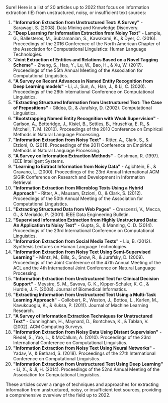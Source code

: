 Sure! Here is a list of 20 articles up to 2022 that focus on information extraction (IE) from unstructured, noisy, or insufficient text sources:

1. **"Information Extraction from Unstructured Text: A Survey"** - Sarawagi, S. (2008). Data Mining and Knowledge Discovery.
2. **"Deep Learning for Information Extraction from Noisy Text"** - Lample, G., Ballesteros, M., Subramanian, S., Kawakami, K., & Dyer, C. (2016). Proceedings of the 2016 Conference of the North American Chapter of the Association for Computational Linguistics: Human Language Technologies.
3. **"Joint Extraction of Entities and Relations Based on a Novel Tagging Scheme"** - Zheng, S., Hao, Y., Lu, W., Bao, H., & Xu, W. (2017). Proceedings of the 55th Annual Meeting of the Association for Computational Linguistics.
4. **"A Survey on Recent Advances in Named Entity Recognition from Deep Learning models"** - Li, J., Sun, A., Han, J., & Li, C. (2020). Proceedings of the 28th International Conference on Computational Linguistics.
5. **"Extracting Structured Information from Unstructured Text: The Case of Prepositions"** - Gildea, D., & Jurafsky, D. (2002). Computational Linguistics.
6. **"Bootstrapping Named Entity Recognition with Weak Supervision"** - Carlson, A., Betteridge, J., Kisiel, B., Settles, B., Hruschka, E. R., & Mitchell, T. M. (2010). Proceedings of the 2010 Conference on Empirical Methods in Natural Language Processing.
7. **"Information Extraction from Noisy Text"** - Ritter, A., Clark, S., & Etzioni, O. (2011). Proceedings of the 2011 Conference on Empirical Methods in Natural Language Processing.
8. **"A Survey on Information Extraction Methods"** - Grishman, R. (1997). IEEE Intelligent Systems.
9. **"Learning to Extract Information from Noisy Data"** - Agichtein, E., & Gravano, L. (2000). Proceedings of the 23rd Annual International ACM SIGIR Conference on Research and Development in Information Retrieval.
10. **"Information Extraction from Microblog Texts Using a Hybrid Approach"** - Ritter, A., Mausam, Etzioni, O., & Clark, S. (2012). Proceedings of the 50th Annual Meeting of the Association for Computational Linguistics.
11. **"Extracting Structured Data from Web Pages"** - Crescenzi, V., Mecca, G., & Merialdo, P. (2001). IEEE Data Engineering Bulletin.
12. **"Supervised Information Extraction from Highly Unstructured Data: An Application to Noisy Text"** - Gupta, S., & Manning, C. D. (2014). Proceedings of the 23rd International Conference on Computational Linguistics.
13. **"Information Extraction from Social Media Texts"** - Liu, B. (2012). Synthesis Lectures on Human Language Technologies.
14. **"Information Extraction from Noisy Text Using Semi-Supervised Learning"** - Mintz, M., Bills, S., Snow, R., & Jurafsky, D. (2009). Proceedings of the Joint Conference of the 47th Annual Meeting of the ACL and the 4th International Joint Conference on Natural Language Processing.
15. **"Information Extraction from Unstructured Text for Clinical Decision Support"** - Meystre, S. M., Savova, G. K., Kipper-Schuler, K. C., & Hurdle, J. F. (2008). Journal of Biomedical Informatics.
16. **"Extracting Information from Unstructured Text Using a Multi-Task Learning Approach"** - Collobert, R., Weston, J., Bottou, L., Karlen, M., Kavukcuoglu, K., & Kuksa, P. (2011). Journal of Machine Learning Research.
17. **"A Survey of Information Extraction Techniques for Unstructured Text"** - Cunningham, H., Maynard, D., Bontcheva, K., & Tablan, V. (2002). ACM Computing Surveys.
18. **"Information Extraction from Noisy Data Using Distant Supervision"** - Riedel, S., Yao, L., & McCallum, A. (2010). Proceedings of the 23rd International Conference on Computational Linguistics.
19. **"Information Extraction from Noisy Text Using Neural Networks"** - Yadav, V., & Bethard, S. (2018). Proceedings of the 27th International Conference on Computational Linguistics.
20. **"Information Extraction from Unstructured Text Using Deep Learning"** - Li, X., & Ji, H. (2014). Proceedings of the 52nd Annual Meeting of the Association for Computational Linguistics.

These articles cover a range of techniques and approaches for extracting information from unstructured, noisy, or insufficient text sources, providing a comprehensive overview of the field up to 2022.